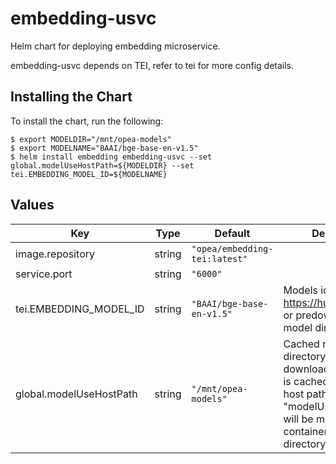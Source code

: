 # embedding-usvc

Helm chart for deploying embedding microservice.

embedding-usvc depends on TEI, refer to tei for more config details.

## Installing the Chart

To install the chart, run the following:

```console
$ export MODELDIR="/mnt/opea-models"
$ export MODELNAME="BAAI/bge-base-en-v1.5"
$ helm install embedding embedding-usvc --set global.modelUseHostPath=${MODELDIR} --set tei.EMBEDDING_MODEL_ID=${MODELNAME}
```

## Values

| Key                     | Type   | Default                       | Description                                                                                                                                                  |
| ----------------------- | ------ | ----------------------------- | ------------------------------------------------------------------------------------------------------------------------------------------------------------ |
| image.repository        | string | `"opea/embedding-tei:latest"` |                                                                                                                                                              |
| service.port            | string | `"6000"`                      |                                                                                                                                                              |
| tei.EMBEDDING_MODEL_ID  | string | `"BAAI/bge-base-en-v1.5"`     | Models id from https://huggingface.co/, or predownloaded model directory                                                                                     |
| global.modelUseHostPath | string | `"/mnt/opea-models"`          | Cached models directory, tgi will not download if the model is cached here. The host path "modelUseHostPath" will be mounted to container as /data directory |
